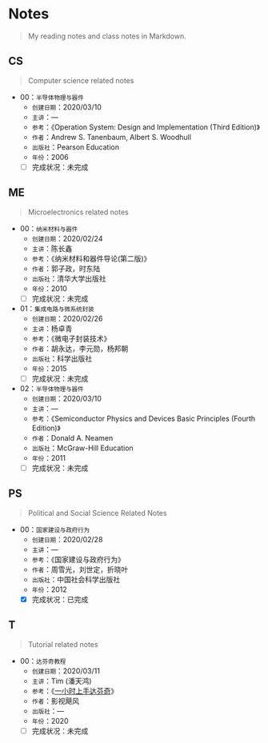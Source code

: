 # Notes
> My reading notes and class notes in Markdown.

## CS

> Computer science related notes

- 00：`半导体物理与器件`
  - `创建日期`：2020/03/10
  - `主讲`：—
  - `参考`：《Operation System: Design and Implementation (Third Edition)》
  - `作者`：Andrew S. Tanenbaum, Albert S. Woodhull
  - `出版社`：Pearson Education
  - `年份`：2006
  - [ ] 完成状况：未完成

## ME

> Microelectronics related notes

- 00：`纳米材料与器件`
  - `创建日期`：2020/02/24
  - `主讲`：陈长鑫
  - `参考`：《纳米材料和器件导论(第二版)》
  - `作者`：郭子政，时东陆
  - `出版社`：清华大学出版社
  - `年份`：2010
  - [ ] 完成状况：未完成
- 01：`集成电路与微系统封装`
  - `创建日期`：2020/02/26
  - `主讲`：杨卓青
  - `参考`：《微电子封装技术》
  - `作者`：胡永达，李元勋，杨邦朝
  - `出版社`：科学出版社
  - `年份`：2015
  - [ ] 完成状况：未完成
- 02：`半导体物理与器件`
  - `创建日期`：2020/03/10
  - `主讲`：—
  - `参考`：《Semiconductor Physics and Devices Basic Principles (Fourth Edition)》
  - `作者`：Donald A. Neamen
  - `出版社`：McGraw-Hill Education
  - `年份`：2011
  - [ ] 完成状况：未完成

## PS

> Political and Social Science Related Notes

- 00：`国家建设与政府行为`
  - `创建日期`：2020/02/28
  - `主讲`：—
  - `参考`：《国家建设与政府行为》
  - `作者`：周雪光，刘世定，折晓叶
  - `出版社`：中国社会科学出版社
  - `年份`：2012
  - [x] 完成状况：已完成

## T

> Tutorial related notes

- 00：`达芬奇教程`
  - `创建日期`：2020/03/11
  - `主讲`：Tim (潘天鸿)
  - `参考`：《[一小时上手达芬奇]( https://www.bilibili.com/video/av90173725)》
  - `作者`：影视飓风
  - `出版社`：—
  - `年份`：2020
  - [ ] 完成状况：未完成